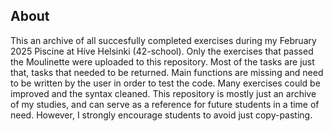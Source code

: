 ## About
This an archive of all succesfully completed exercises during my February 2025 Piscine at Hive Helsinki (42-school). Only the exercises that passed the Moulinette were uploaded to this repository.
Most of the tasks are just that, tasks that needed to be returned. Main functions are missing and need to be written by the user in order to test the code. Many exercises could be improved and the syntax cleaned.
This repository is mostly just an archive of my studies, and can serve as a reference for future students in a time of need. However, I strongly encourage students to avoid just copy-pasting.
